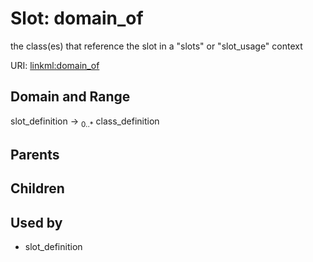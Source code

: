 
# Slot: domain_of


the class(es) that reference the slot in a "slots" or "slot_usage" context

URI: [linkml:domain_of](https://w3id.org/linkml/domain_of)


## Domain and Range

slot_definition &#8594;  <sub>0..\*</sub> class_definition

## Parents


## Children


## Used by

 * slot_definition
